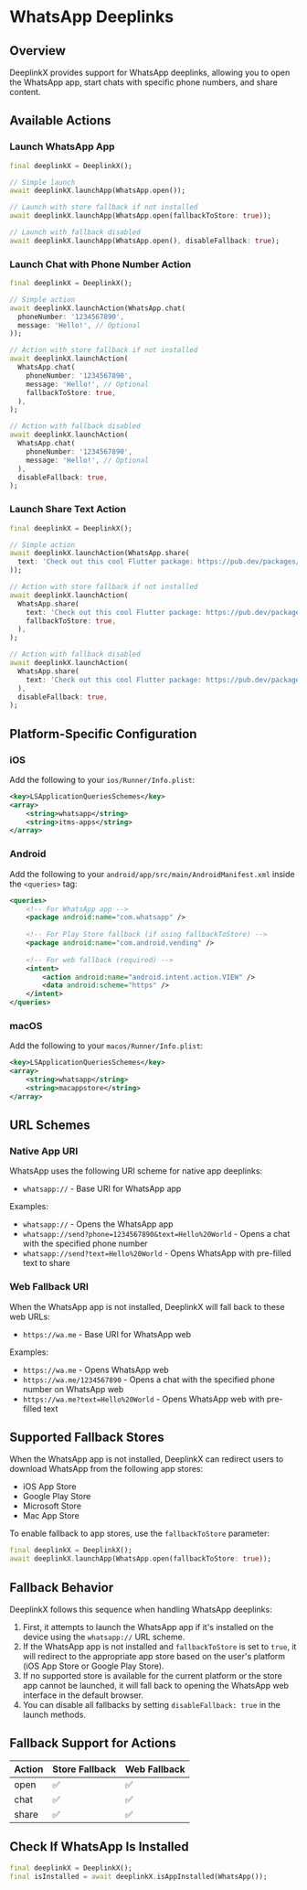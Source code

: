 # WhatsApp Deeplinks

## Overview
DeeplinkX provides support for WhatsApp deeplinks, allowing you to open the WhatsApp app, start chats with specific phone numbers, and share content.

## Available Actions

### Launch WhatsApp App
```dart
final deeplinkX = DeeplinkX();

// Simple launch
await deeplinkX.launchApp(WhatsApp.open());

// Launch with store fallback if not installed
await deeplinkX.launchApp(WhatsApp.open(fallbackToStore: true));

// Launch with fallback disabled
await deeplinkX.launchApp(WhatsApp.open(), disableFallback: true);
```

### Launch Chat with Phone Number Action
```dart
final deeplinkX = DeeplinkX();

// Simple action
await deeplinkX.launchAction(WhatsApp.chat(
  phoneNumber: '1234567890',
  message: 'Hello!', // Optional
));

// Action with store fallback if not installed
await deeplinkX.launchAction(
  WhatsApp.chat(
    phoneNumber: '1234567890',
    message: 'Hello!', // Optional
    fallbackToStore: true,
  ),
);

// Action with fallback disabled
await deeplinkX.launchAction(
  WhatsApp.chat(
    phoneNumber: '1234567890',
    message: 'Hello!', // Optional
  ),
  disableFallback: true,
);
```

### Launch Share Text Action
```dart
final deeplinkX = DeeplinkX();

// Simple action
await deeplinkX.launchAction(WhatsApp.share(
  text: 'Check out this cool Flutter package: https://pub.dev/packages/deeplink_x',
));

// Action with store fallback if not installed
await deeplinkX.launchAction(
  WhatsApp.share(
    text: 'Check out this cool Flutter package: https://pub.dev/packages/deeplink_x',
    fallbackToStore: true,
  ),
);

// Action with fallback disabled
await deeplinkX.launchAction(
  WhatsApp.share(
    text: 'Check out this cool Flutter package: https://pub.dev/packages/deeplink_x',
  ),
  disableFallback: true,
);
```

## Platform-Specific Configuration

### iOS
Add the following to your `ios/Runner/Info.plist`:
```xml
<key>LSApplicationQueriesSchemes</key>
<array>
    <string>whatsapp</string>
    <string>itms-apps</string>
</array>
```

### Android
Add the following to your `android/app/src/main/AndroidManifest.xml` inside the `<queries>` tag:
```xml
<queries>
    <!-- For WhatsApp app -->
    <package android:name="com.whatsapp" />
    
    <!-- For Play Store fallback (if using fallbackToStore) -->
    <package android:name="com.android.vending" />
    
    <!-- For web fallback (required) -->
    <intent>
        <action android:name="android.intent.action.VIEW" />
        <data android:scheme="https" />
    </intent>
</queries>
```

### macOS
Add the following to your `macos/Runner/Info.plist`:
```xml
<key>LSApplicationQueriesSchemes</key>
<array>
    <string>whatsapp</string>
    <string>macappstore</string>
</array>
```

## URL Schemes

### Native App URI
WhatsApp uses the following URI scheme for native app deeplinks:

- `whatsapp://` - Base URI for WhatsApp app

Examples:
- `whatsapp://` - Opens the WhatsApp app
- `whatsapp://send?phone=1234567890&text=Hello%20World` - Opens a chat with the specified phone number
- `whatsapp://send?text=Hello%20World` - Opens WhatsApp with pre-filled text to share

### Web Fallback URI
When the WhatsApp app is not installed, DeeplinkX will fall back to these web URLs:

- `https://wa.me` - Base URI for WhatsApp web

Examples:
- `https://wa.me` - Opens WhatsApp web
- `https://wa.me/1234567890` - Opens a chat with the specified phone number on WhatsApp web
- `https://wa.me?text=Hello%20World` - Opens WhatsApp web with pre-filled text

## Supported Fallback Stores
When the WhatsApp app is not installed, DeeplinkX can redirect users to download WhatsApp from the following app stores:

- iOS App Store
- Google Play Store
- Microsoft Store
- Mac App Store

To enable fallback to app stores, use the `fallbackToStore` parameter:

```dart
final deeplinkX = DeeplinkX();
await deeplinkX.launchApp(WhatsApp.open(fallbackToStore: true));
```

## Fallback Behavior
DeeplinkX follows this sequence when handling WhatsApp deeplinks:

1. First, it attempts to launch the WhatsApp app if it's installed on the device using the `whatsapp://` URL scheme.
2. If the WhatsApp app is not installed and `fallbackToStore` is set to `true`, it will redirect to the appropriate app store based on the user's platform (iOS App Store or Google Play Store).
3. If no supported store is available for the current platform or the store app cannot be launched, it will fall back to opening the WhatsApp web interface in the default browser.
4. You can disable all fallbacks by setting `disableFallback: true` in the launch methods.

## Fallback Support for Actions

| Action | Store Fallback | Web Fallback |
| ------ | -------------- | ------------ |
| open   | ✅              | ✅            |
| chat   | ✅              | ✅            |
| share  | ✅              | ✅            |

## Check If WhatsApp Is Installed

```dart
final deeplinkX = DeeplinkX();
final isInstalled = await deeplinkX.isAppInstalled(WhatsApp());
```